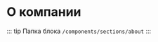 # О компании [](https://proofs.app.tian-lp.ru/about/)

::: tip Папка блока
`/components/sections/about`
:::
